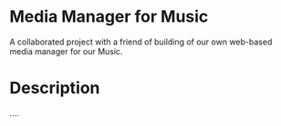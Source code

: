 # Media Manager for Music 
A collaborated project with a friend of building of our own web-based media manager for our Music. 

# Description 
....
